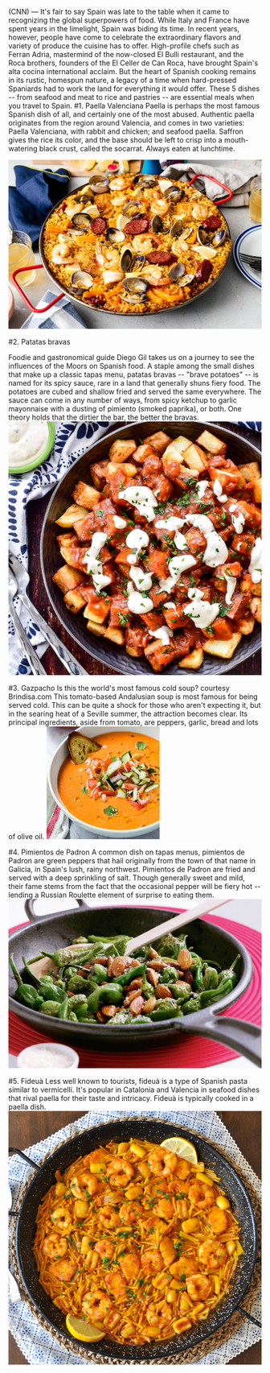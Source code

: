 (CNN) — It's fair to say Spain was late to the table when it came to recognizing the global superpowers of food.
While Italy and France have spent years in the limelight, Spain was biding its time.
In recent years, however, people have come to celebrate the extraordinary flavors and variety of produce the cuisine has to offer.
High-profile chefs such as Ferran Adria, mastermind of the now-closed El Bulli restaurant, and the Roca brothers, founders of the El Celler de Can Roca, have brought Spain's alta cocina international acclaim.
But the heart of Spanish cooking remains in its rustic, homespun nature, a legacy of a time when hard-pressed Spaniards had to work the land for everything it would offer.
These 5 dishes -- from seafood and meat to rice and pastries -- are essential meals when you travel to Spain.
#1. Paella Valenciana
Paella is perhaps the most famous Spanish dish of all, and certainly one of the most abused. Authentic paella originates from the region around Valencia, and comes in two varieties: Paella Valenciana, with rabbit and chicken; and seafood paella.
Saffron gives the rice its color, and the base should be left to crisp into a mouth-watering black crust, called the socarrat. Always eaten at lunchtime.

![Paella](paella-9174.jpg)

#2. Patatas bravas

Foodie and gastronomical guide Diego Gil takes us on a journey to see the influences of the Moors on Spanish food.
A staple among the small dishes that make up a classic tapas menu, patatas bravas -- "brave potatoes" -- is named for its spicy sauce, rare in a land that generally shuns fiery food.
The potatoes are cubed and shallow fried and served the same everywhere. The sauce can come in any number of ways, from spicy ketchup to garlic mayonnaise with a dusting of pimiento (smoked paprika), or both.
One theory holds that the dirtier the bar, the better the bravas.
![Patatas bravas](patatas-bravas-featured.jpg)

#3. Gazpacho
Is this the world's most famous cold soup?
courtesy Brindisa.com
This tomato-based Andalusian soup is most famous for being served cold. This can be quite a shock for those who aren't expecting it, but in the searing heat of a Seville summer, the attraction becomes clear.
Its principal ingredients, aside from tomato, are peppers, garlic, bread and lots of olive oil.
![Gazpacho](download.jpg)


#4. Pimientos de Padron
A common dish on tapas menus, pimientos de Padron are green peppers that hail originally from the town of that name in Galicia, in Spain's lush, rainy northwest.
Pimientos de Padron are fried and served with a deep sprinkling of salt. Though generally sweet and mild, their fame stems from the fact that the occasional pepper will be fiery hot -- lending a Russian Roulette element of surprise to eating them.
![Pimientos de Padron](pimientos-de-padron-12776-1.jpg)

#5. Fideuà
Less well known to tourists, fideuà is a type of Spanish pasta similar to vermicelli. It's popular in Catalonia and Valencia in seafood dishes that rival paella for their taste and intricacy.
Fideuà is typically cooked in a paella dish.
![Fideua](fideua3-11.webp)
